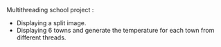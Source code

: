 Multithreading school project :
- Displaying a split image.
- Displaying 6 towns and generate the temperature for each town from different threads.